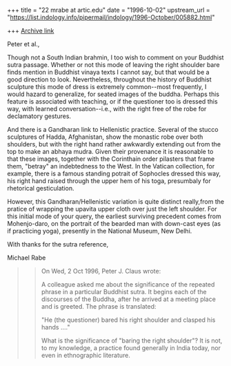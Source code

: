+++
title = "22 mrabe at artic.edu"
date = "1996-10-02"
upstream_url = "https://list.indology.info/pipermail/indology/1996-October/005882.html"

+++
[Archive link](https://list.indology.info/pipermail/indology/1996-October/005882.html)

Peter et al.,

Though not a South Indian brahmin, I too wish to comment on your Buddhist
sutra passage. Whether or not this mode of leaving the right shoulder bare
finds mention in Buddhist vinaya texts I cannot say, but that would be a
good direction to look. Nevertheless, throughout the history of Buddhist
sculpture this mode of dress is extremely common--most frequently, I would
hazard to generalize, for seated images of the buddha.  Perhaps this
feature is associated with teaching, or if the questioner too is dressed
this way, with learned conversation--i.e., with the right free of the robe
for declamatory gestures.

And there is a Gandharan link to Hellenistic practice.  Several of the
stucco sculptures of Hadda, Afghanistan, show the monastic robe over both
shoulders, but with the right hand rather awkwardly extending out from the
top to make an abhaya mudra.  Given their provenance it is reasonable to
that these images, together with the Corinthain order pilasters that frame
them, "betray" an indebtedness to the West.  In the Vatican collection, for
example, there is a famous standing potrait of Sophocles dressed this way,
his right hand raised through the upper hem of his toga, presumbaly for
rhetorical gesticulation.

However, this Gandharan/Hellenistic variation is quite distinct really,from
the pratice of wrapping the upavita upper cloth over just the left
shoulder. For this initial mode of your query, the earliest surviving
precedent comes from Mohenjo-daro, on the portrait of the bearded man with
down-cast eyes (as if practicing yoga), presently in the National Museum,
New Delhi.

With thanks for the sutra reference,

Michael Rabe


>>On Wed, 2 Oct 1996, Peter J. Claus wrote:
>>
>> A colleague asked me about the significance of the
>> repeated phrase in a particular Buddhist sutra.  It
>> begins each of the discourses of the Buddha, after he
>> arrived at a meeting place and is greeted.  The phrase
>> is translated:
>>
>> "He (the questioner) bared his right shoulder and
>> clasped his hands ...."
>>
>> What is the significance of "baring the right
>> shoulder"?  It is not, to my knowledge, a practice
>> found generally in India today, nor even in
>> ethnographic literature.
>>






